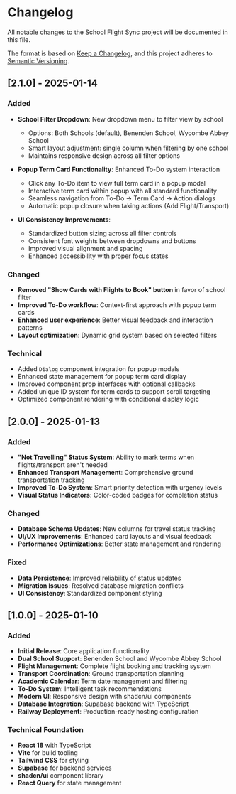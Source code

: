 # Changelog

All notable changes to the School Flight Sync project will be documented in this file.

The format is based on [Keep a Changelog](https://keepachangelog.com/en/1.0.0/),
and this project adheres to [Semantic Versioning](https://semver.org/spec/v2.0.0.html).

## [2.1.0] - 2025-01-14

### Added
- **School Filter Dropdown**: New dropdown menu to filter view by school
  - Options: Both Schools (default), Benenden School, Wycombe Abbey School
  - Smart layout adjustment: single column when filtering by one school
  - Maintains responsive design across all filter options

- **Popup Term Card Functionality**: Enhanced To-Do system interaction
  - Click any To-Do item to view full term card in a popup modal
  - Interactive term card within popup with all standard functionality
  - Seamless navigation from To-Do → Term Card → Action dialogs
  - Automatic popup closure when taking actions (Add Flight/Transport)

- **UI Consistency Improvements**:
  - Standardized button sizing across all filter controls
  - Consistent font weights between dropdowns and buttons
  - Improved visual alignment and spacing
  - Enhanced accessibility with proper focus states

### Changed
- **Removed "Show Cards with Flights to Book" button** in favor of school filter
- **Improved To-Do workflow**: Context-first approach with popup term cards
- **Enhanced user experience**: Better visual feedback and interaction patterns
- **Layout optimization**: Dynamic grid system based on selected filters

### Technical
- Added `Dialog` component integration for popup modals
- Enhanced state management for popup term card display
- Improved component prop interfaces with optional callbacks
- Added unique ID system for term cards to support scroll targeting
- Optimized component rendering with conditional display logic

## [2.0.0] - 2025-01-13

### Added
- **"Not Travelling" Status System**: Ability to mark terms when flights/transport aren't needed
- **Enhanced Transport Management**: Comprehensive ground transportation tracking
- **Improved To-Do System**: Smart priority detection with urgency levels
- **Visual Status Indicators**: Color-coded badges for completion status

### Changed
- **Database Schema Updates**: New columns for travel status tracking
- **UI/UX Improvements**: Enhanced card layouts and visual feedback
- **Performance Optimizations**: Better state management and rendering

### Fixed
- **Data Persistence**: Improved reliability of status updates
- **Migration Issues**: Resolved database migration conflicts
- **UI Consistency**: Standardized component styling

## [1.0.0] - 2025-01-10

### Added
- **Initial Release**: Core application functionality
- **Dual School Support**: Benenden School and Wycombe Abbey School
- **Flight Management**: Complete flight booking and tracking system
- **Transport Coordination**: Ground transportation planning
- **Academic Calendar**: Term date management and filtering
- **To-Do System**: Intelligent task recommendations
- **Modern UI**: Responsive design with shadcn/ui components
- **Database Integration**: Supabase backend with TypeScript
- **Railway Deployment**: Production-ready hosting configuration

### Technical Foundation
- **React 18** with TypeScript
- **Vite** for build tooling
- **Tailwind CSS** for styling
- **Supabase** for backend services
- **shadcn/ui** component library
- **React Query** for state management
